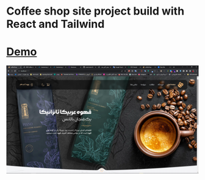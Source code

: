 # Coffee shop site project build with React and Tailwind

# <a href="https://co-shop.netlify.app/">Demo </a>
<img src="https://raw.githubusercontent.com/ramin-kp/coffee-shop/main/public/images/project-demo.png" />
